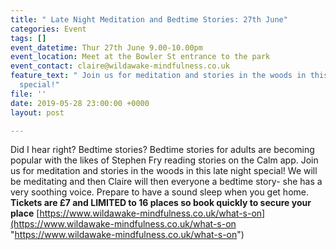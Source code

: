 ```yaml
---
title: " Late Night Meditation and Bedtime Stories: 27th June"
categories: Event
tags: []
event_datetime: Thur 27th June 9.00-10.00pm
event_location: Meet at the Bowler St entrance to the park
event_contact: claire@wildawake-mindfulness.co.uk
feature_text: " Join us for meditation and stories in the woods in this late night
  special!"
file: ''
date: 2019-05-28 23:00:00 +0000
layout: post

---
```

Did I hear right? Bedtime stories? Bedtime stories for adults are becoming popular with the likes of Stephen Fry reading stories on the Calm app. Join us for meditation and stories in the woods in this late night special! We will be meditating and then Claire will then everyone a bedtime story- she has a very soothing voice. Prepare to have a sound sleep when you get home. **Tickets are £7 and LIMITED to 16 places so book quickly to secure your place** [https://www.wildawake-mindfulness.co.uk/what-s-on](https://www.wildawake-mindfulness.co.uk/what-s-on "https://www.wildawake-mindfulness.co.uk/what-s-on")
